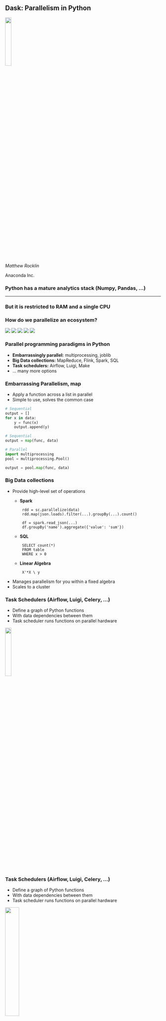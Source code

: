 Dask: Parallelism in Python
---------------------------

<img src="images/dask_icon.svg" width=20%>

*Matthew Rocklin*

Anaconda Inc.


### Python has a mature analytics stack (Numpy, Pandas, ...)

<hr>

### But it is restricted to RAM and a single CPU

### How do we parallelize an ecosystem?


<img src="images/scipy-stack/1.png">


<img src="images/scipy-stack/2.png">


<img src="images/scipy-stack/3.png">


<img src="images/scipy-stack/4.png">


<img src="images/scipy-stack/5.png">



### Parallel programming paradigms in Python

-  **Embarrassingly parallel:** multiprocessing, joblib
-  **Big Data collections:** MapReduce, Flink, Spark, SQL
-  **Task schedulers:**  Airflow, Luigi, Make
-  ... many more options


### Embarrassing Parallelism, map

-  Apply a function across a list in parallel
-  Simple to use, solves the common case

```python
# Sequential
output = []
for x in data:
    y = func(x)
    output.append(y)

# Sequential
output = map(func, data)

# Parallel
import multiprocessing
pool = multiprocessing.Pool()

output = pool.map(func, data)
```


### Big Data collections

-  Provide high-level set of operations
    -  **Spark**

            rdd = sc.parallelize(data)
            rdd.map(json.loads).filter(...).groupBy(...).count()

            df = spark.read_json(...)
            df.groupBy('name').aggregate({'value': 'sum'})

    -  **SQL**

            SELECT count(*)
            FROM table
            WHERE x > 0

    -  **Linear Algebra**

            X'*X \ y
-  Manages parallelism for you within a fixed algebra
-  Scales to a cluster


### Task Schedulers (Airflow, Luigi, Celery, ...)

-  Define a graph of Python functions
-  With data dependencies between them
-  Task scheduler runs functions on parallel hardware

<img src="images/small-simple.svg" width="20%">


### Task Schedulers (Airflow, Luigi, Celery, ...)

-  Define a graph of Python functions
-  With data dependencies between them
-  Task scheduler runs functions on parallel hardware

<img src="images/svd.svg" width="30%">



### When asked to *parallelize the PyData stack*

### How do we feel about our options?

<img src="images/scipy-stack/5.png" width="70%">


-  **Multiprocessing**
    -   *Pro*: Easy to install / Lightweight dependency

        *Pro*: Familiar to Python users
    -   *Con*: Doesn't scale

        *Con*: Not able to handle dependencies

        *Con*: Not efficient for numeric data


-  **Big Data Frameworks (Spark)**
    -   *Pro*: Larger set of operations (map, groupby, join, ...)

        *Pro*: Scales nicely on clusters

        *Pro*: Mature and well trusted by enterprise
    -   *Con*: Heavyweight

        *Con*: JVM focused (debugging, performance costs, ...)

        *Con*: Not able to handle complex computations


### This is what I mean by complex

<img src="images/array-xdotxT-mean-std.svg" width="50%">

```python
(x.dot(x.T + 1) - x.mean()).std()
```

### Spark does the following well

<table width="100%">
<tr>
  <td>
    <img src="images/embarrassing.svg" width="80%">
  </td>
  <td>
    <img src="images/shuffle.svg" width="80%">
  </td>
  <td>
    <img src="images/reduction.svg" width="80%">
  </td>
</tr>
</table>


-  **Task Schedulers (Airflow/Celery/Luigi)**:
    -  *Pros*
        -  Handle arbitrarily complex task graphs
        -  Python Native
    -  *Cons*
        -  No inter-worker storage or data interchange
        -  Long latencies (relatively)
        -  Not designed for computational loads
        -  Not designed for user interaction


### We want:

-  Scalability of Spark/Flink/Databases
-  Flexibility of Airflow/Celery for complex dependencies
-  Familiarity and lightweight nature of multiprocessing



<img src="images/dask_horizontal_white.svg" width=50%>

-  Designed to parallelize the Python ecosystem
    -  Flexible task scheduler
    -  Familiar APIs for Python users
    -  Co-developed with Pandas/SKLearn/Jupyter teams
-  Scales
    -  From multicore laptops to 1000-node clusters
    -  Resilient, responsive, and real-time


<img src="images/dask_horizontal_white.svg" width=50%>

-  Kind of like Airflow/Celery
-  But designed for efficient computation
-  With nice APIs (like Pandas) on top

.

.

.


### Task Graphs

<img src="images/small-simple.svg" width="20%">

```python
x = f(1)
y = f(2)
z = g(x, y)
_ = h(x)
```


### Task Graphs: SVD

<img src="images/svd.svg" width="30%">

```python
u, s, v = svd(x)
```


### Task Graphs: Pipelined Grid Search

<img src="images/grid_search_schedule-0.png" width="100%">

```python
pipe = Pipeline(steps=[('pca', PCA()),
                       ...,
                       ('logistic', LogisticRegression)])
grid = GridSearchCV(pipe, parameter_grid)
```


### Task Graphs: Pipelined Grid Search

<img src="images/grid_search_schedule.gif" width="100%">

```python
pipe = Pipeline(steps=[('pca', PCA()),
                       ...,
                       ('logistic', LogisticRegression)])
grid = GridSearchCV(pipe, parameter_grid)
```


### Example with Dask.delayed



### We build high-level libraries with Dask

-   Dask + NumPy = dask.array
-   Dask + list = dask.bag
-   Dask + Pandas = dask.dataframe
-   Dask + concurrent.futures = Dask futures
-   ... (you can build your own)

<img src="images/collections-schedulers-inverse.png">


### Dask.array

<img src="images/dask-array.svg" width="60%">

    import numpy as np
    x = np.random.random(...)
    u, s, v = np.linalg.svd(x.dot(x.T))

    import dask.array as da
    x = da.random.random(..., chunks=(1000, 1000))
    u, s, v = da.linalg.svd(x.dot(x.T))


### Dask.DataFrame

<img src="images/dask-dataframe-inverted.svg" width="25%">

    import pandas as pd
    df = pd.read_csv('myfile.csv', parse_dates=['timestamp'])
    df.groupby(df.timestamp.dt.hour).value.mean()

    import dask.dataframe as dd
    df = dd.read_csv('hdfs://myfiles.*.csv', parse_dates=['timestamp'])
    df.groupby(df.timestamp.dt.hour).value.mean()


### 1D-Array

<img src="images/array-1d.svg">

    >>> x = np.ones((15,))
    >>> x
    array([ 1., 1., 1., 1., 1., 1., 1., 1., 1., 1., 1., 1., 1., 1., 1.])

    >>> x = da.ones((15,), chunks=(5,))
    dask.array<ones, shape=(15,), dtype=float64, chunksize=(5,)>


### 1D-Array

<img src="images/array-1d-sum.svg" width="30%">

    x = da.ones((15,), chunks=(5,))
    x.sum()


### ND-Array - Sum

<img src="images/array-sum.svg">

    x = da.ones((15, 15), chunks=(5, 5))
    x.sum(axis=0)


### ND-Array - Transpose

<img src="images/array-xxT.svg">

    x = da.ones((15, 15), chunks=(5, 5))
    x + x.T


### ND-Array - Matrix Multiply

<img src="images/array-xdotxT.svg">

    x = da.ones((15, 15), chunks=(5, 5))
    x.dot(x.T + 1)


### ND-Array - Compound Operations

<img src="images/array-xdotxT-mean.svg">

    x = da.ones((15, 15), chunks=(5, 5))
    x.dot(x.T + 1) - x.mean()


### ND-Array - Compound Operations

<img src="images/array-xdotxT-mean-std.svg">

    import dask.array as da
    x = da.ones((15, 15), chunks=(5, 5))
    y = (x.dot(x.T + 1) - x.mean()).std()


### Dask collections build task graphs

<img src="images/grid_search_schedule-0.png" width="100%">


### Dask schedulers execute task graphs

<img src="images/grid_search_schedule.gif" width="100%">


### Example with dask.dataframes



### Python for distributed computing

*  **Strengths**

    -   Strong single-core analytics stack

        NumPy, SciPy, Pandas, Scikit-*
    -   Strong networking/concurrency stack

        Twisted, Tornado, Asyncio, gevent, async-await, ...
    -   Intuitive, easy to use, and broadly adopted
*   **Weaknesses**
    -   Deployment, compilation, dependencies (no Java JARs)

        Solvable with Docker, Conda, ...
    -   Global Interpreter Lock

        Solvable with C/C++/Cython, NumPy, Pandas, Numba, ...
    -   Lack of tight integration with existing Big Data systems



### Ongoing Projects with Dask

### .


### Ongoing Projects with Dask

### *Everything that follows is API-unstable *



### Dask Interfaces

-  **Mature, dependable**
    -  Dask.array: Numpy arrays
    -  Dask.bag: Lists (commonly used for JSON)
    -  Dask.dataframe: Pandas Dataframes
    -  Dask.delayed: Manual graph construction
    -  Concurrent.futures: Futures
-  **New work** (unstable API)
    -  Dask-GeoPandas: geospatial analytics
    -  Dask-ML: Machine learning
        - ...
    -  Streamz: real-time continuous processing


### GeoPandas

[geopandas.org](http://geopandas.org/)


### GeoPandas

Pandas and GeoSpatial data (points, lines, polygons)

```python
geopandas.read_file('nyc-taxi-zones.shp')
         .to_crs({'init' :'epsg:4326'})
         .plot(column='borough', categorical=True)
```

<img src="images/nyc-taxi-zones.svg" width="60%">


### GeoPandas

Pandas and GeoSpatial data (points, lines, polygons)

```python
df = geopandas.sjoin(taxi_rides, zones, op='within')
```

<img src="images/nyc-taxi-geo-counts.png" width="50%">


### GeoPandas

-  Shapely wraps OSGeo C++ library in Python
-  GeoPandas wraps Shapely objects
-  Currently quite slow

<img src="images/geopandas-shapely-1.svg.png" width="55%">
<img src="images/timings_sjoin.png" width="35%">

*Images from Joris Van den Bossche's EuroPython talk*


### GeoPandas + Cython

-  GeoPandas now wraps OSGeo C++ directly
-  .
-  Rewritten in Cython

<img src="images/geopandas-shapely-2.svg.png" width="55%">
<img src="images/timings_sjoin_all.png" width="33%">

*Images from Joris Van den Bossche's EuroPython talk*


### GeoPandas + Cython + Dask

-  Partition data into geospatial regions
-  Gives an extra 2-3x on a laptop
-  Provides intelligent spatially-aware algorithms
-  Enables scaling across a cluster

<img src="images/dask-array.svg" width="30%">
<img src="images/dask-dataframe-inverted.svg" width="15%">
<img src="images/nyc-boroughs.svg" width="30%">


### GeoPandas Status

<div class="columns">

<div class="column">
<ul><li>Cython (current focus)
<ul>
  <li> Available now in geopandas-cython branch </li>
  <li> Requires Pandas 0.21.0</li>
  <li> Needs users to identify issues </li>
</ul></li>
<li>Dask (waiting until Cython is finished)
<ul>
  <li> Hard algorithms implemented (spatial join)</li>
  <li> Easy algorithms still missing</li>
  <li> Need to improve distributed serialization, data ingesion, ...</li>
</ul></li>
</ul>
</div>

<div class="column">
<img src="images/nyc-taxi-geo-counts.png" width="80%">
</div>
</div>



### Machine Learning

[dask-ml.readthedocs.io](http://dask-ml.readthedocs.io/)


### Machine Learning: We have a few options ...

1.  Accelerate Scikit-Learn directly

    ```python
    pipe = Pipeline(steps=[('pca', PCA()),
                           ('logistic', LogisticRegression)])
    grid = GridSearchCV(pipe, parameter_grid)
    ```

2.  Build well-known algorithms with Dask.array

    ```python
    eXbeta = da.exp(X.dot(beta))
    gradient = X.T.dot(eXbeta / (eXbeta + 1) - y)
    ...
    ```

3.  Support and deploy other distributed systems

    <img src="images/dask-xgboost-pre.svg" width="40%">

4.  Build custom algorithms with concurrent.futures, dask.delayed, ...


### Machine Learning: We have a few options ...

1.  Accelerate Scikit-Learn directly

    ```python
    pipe = Pipeline(steps=[('pca', PCA()),
                           ('logistic', LogisticRegression)])
    grid = GridSearchCV(pipe, parameter_grid)
    ```

2.  Build well-known algorithms with Dask.array

    ```python
    eXbeta = da.exp(X.dot(beta))
    gradient = X.T.dot(eXbeta / (eXbeta + 1) - y)
    ...
    ```

3.  Support and deploy other distributed systems side-by-side

    <img src="images/dask-xgboost-post.svg" width="40%">

4.  Build custom algorithms with concurrent.futures, dask.delayed, ...


### Accelerate Scikit-Learn directly with Joblib

-  Scikit-Learn uses [Joblib](https://pythonhosted.org/joblib/) for parallelism
-  Joblib now supports swapping backends
-  Can replace the normal thread pool with Dask

-  Thread Pool <-- Joblib <-- Scikit Learn

```python
from sklearn.model_selection import GridSearchCV
.
.

est = GridSearchCV(...)  # this could be any joblib-parallelized estimator

est.fit(X, y)  # uses a thread pool
```


### Accelerate Scikit-Learn directly with Joblib

-  Scikit-Learn uses [Joblib](https://pythonhosted.org/joblib/) for parallelism
-  Joblib now supports swapping backends
-  Can replace the normal thread pool with Dask

-  Dask Cluster <-- Joblib <-- Scikit Learn

```python
from sklearn.model_selection import GridSearchCV
from sklearn.externals.joblib import parallel_backend
import dask_ml.joblib

est = GridSearchCV(...)  # this could be any joblib-parallelized estimator
with parallel_backend('dask.distributed', scheduler_host='...'):
    est.fit(X, y)  # uses Dask
```


### Accelerate Scikit-Learn directly with Joblib

-  Good:
    -  model selection (grid search)
    -  embarrassingly parallel computations (random forests)
-  Bad:
    -  Training large data
    -  Still some backends baked into Scikit-Learn
-  Status:
    - Works well today
    - Will extend to new algorithms as Joblib evolves


### Use Dask Array to Build Optimization Algorithms

Implement optimization algorithms with NumPy syntax

<div class="columns">
  <div class="column">
    <pre>
Xbeta = X.dot(beta_hat)
func = ((y - Xbeta)\*\*2).sum()
gradient = 2 \* X.T.dot(Xbeta - y)

beta_hat = beta_hat - step_size \* gradient
new_func = ((y - X.dot(beta_hat)) \*\* 2).sum()
    </pre>

    <p> Dask.array provides scalable algorithms </p>
    <p> Easy for mathematical programmers </p>
  </div>

  <div class="column">
    <img src="images/grad-step-white-on-transparent.svg" width="100%">
  </div>
</div>


### Use Dask Array to Build Optimization Algorithms

```python
>>> from dask_ml.estimators import LogisticRegression
>>> from dask_ml.datasets import make_classification
>>> X, y = make_classification()
>>> lr = LogisticRegression()
>>> lr.fit(X, y)
>>> lr
LogisticRegression(abstol=0.0001, fit_intercept=True, lamduh=1.0,
                   max_iter=100, over_relax=1, regularizer='l2', reltol=0.01,
                                      rho=1, solver='admm', tol=0.0001)
```

-  Combine the following:
    -  Optimization algorithms with Dask.array
    -  Regularizers (L1, L2, ElasticNet, ...)
    -  Generalized Linear Model families
-  Get:
    -  Linear Regression
    -  Logistic Regression
    -  Poisson Regression
    -  ...


### Use Dask Array to Build Optimization Algorithms

-  Good:
    -  Train large datasets
    -  Extensible to new regularization methods, link functions
    -  Supports SKLearn API
-  Bad:
    -  Not as efficient as SKLearn on single machines
-  Status:
    -  Good to go
    -  Needs benchmarking on real problems

<hr>

*Work by Chris White and Tom Augspurger*


### Deploy Other Services with Dask

<div class="columns">
  <div class="column">
  <ul>
    <li>Other distributed machine learning systems exist</li>
    <li>Dask can deploy these and serve data</li>
  <ul>
  <pre>
import dask.dataframe as dd
df = dd.read_parquet('s3://...')

# Split into training and testing data
train, test = df.random_split([0.8, 0.2])

# Separate labels from data
train_labels = train.x > 0
test_labels = test.x > 0

del train['x']  # remove informative column from data
del test['x']  # remove informative column from data

.
.

.
.

.
  </pre>
  </div>

  <div class="column">
    <img src="images/network-inverse.svg" width="100%">
  </div>
</div>


### Deploy Other Services with Dask

<div class="columns">
  <div class="column">
  <ul>
    <li>Other distributed machine learning systems exist</li>
    <li>Dask can deploy these and serve data</li>
  <ul>
  <pre>
import dask.dataframe as dd
df = dd.read_parquet('s3://...')

# Split into training and testing data
train, test = df.random_split([0.8, 0.2])

# Separate labels from data
train_labels = train.x > 0
test_labels = test.x > 0

del train['x']  # remove informative column from data
del test['x']  # remove informative column from data

.
.

.
.

.
  </pre>
  </div>

  <div class="column">
    <img src="images/network-inverse-xgboost.svg" width="100%">
  </div>
</div>


### Deploy Other Services with Dask

<div class="columns">
  <div class="column">
  <ul>
    <li>Other distributed machine learning systems exist</li>
    <li>Dask can deploy these and serve data</li>
  <ul>
  <pre>
import dask.dataframe as dd
df = dd.read_parquet('s3://...')

# Split into training and testing data
train, test = df.random_split([0.8, 0.2])

# Separate labels from data
train_labels = train.x > 0
test_labels = test.x > 0

del train['x']  # remove informative column from data
del test['x']  # remove informative column from data

.
.

.
.

.
  </pre>
  </div>
  <div class="column">
    <img src="images/network-inverse-xgboost-connections.svg" width="100%">
  </div>
</div>


### Deploy Other Services with Dask

<div class="columns">
  <div class="column">
  <ul>
    <li>Other distributed machine learning systems exist</li>
    <li>Dask can deploy these and serve data</li>
  <ul>
  <pre>
import dask.dataframe as dd
df = dd.read_parquet('s3://...')

# Split into training and testing data
train, test = df.random_split([0.8, 0.2])

# Separate labels from data
train_labels = train.x > 0
test_labels = test.x > 0

del train['x']  # remove informative column from data
del test['x']  # remove informative column from data

# from xgboost import XGBRegressor  # change import
from dask_ml.xgboost import XGBRegressor

est = XGBRegressor(...)
est.fit(train, train_labels)

prediction = est.predict(test)
  </pre>
  </div>
  <div class="column">
    <img src="images/network-inverse-xgboost-connections.svg" width="100%">
  </div>
</div>


### Deploy Other Services with Dask

-  Good
    -  Works with XGBoost
    -  Works with TensorFlow
    -  Handles administrative setup
    -  Delivers distributed data
    -  Doesn't reinvent anything unnecessarily
-  Bad
    -  You still need to understand XGBoost
    -  You still need to understand TensorFlow
    -  Requires that the service plays nicely with Python
-  Status
    -  Very small projects
    -  Not heavily used, so expect some friction


### Machine Learning Overview

-  Dask enable parallel machine learning
    -  Uses existing technologies like SKLearn, XGBoost
    -  Implements new algorithms when necessary
-  Highly collaborative
-  Maintain familiar Scikit-Learn APIs

<hr>

-  See blogposts by [Tom Augspurger](https://tomaugspurger.github.io/)
    -  [Overview](https://tomaugspurger.github.io/scalable-ml-01.html)
    -  [Incremental Learning](https://tomaugspurger.github.io/scalable-ml-02.html)
    -  ...
-  And [Jim Crist](http://jcrist.github.io/)
    -  [Grid Search](http://jcrist.github.io/introducing-dask-searchcv.html)
-  And [Chris White](https://github.com/moody-marlin/)
    -  [Convex Optimization](https://matthewrocklin.com/blog/work/2017/03/22/dask-glm-1)
    -  [Asynchronous Algorithms](http://matthewrocklin.com/blog/work/2017/04/19/dask-glm-2)



### Real-time systems

[streamz.readthedocs.org](http://streamz.readthedocs.io/en/latest/)


### Real-time systems

### (disclaimer, this is *very* new)

Sometimes we have continuous datasets.  How do we handle them?

-  **Python:** Iterators / generators
-  **JVM tools:** Streaming systems like Flink, Akka, Spark Streaming
-  **Reactive** systems like ReactiveX / RxPy
-  **Custom:** Threads, queues, maybe Rabbit/ZeroMQ/Redis

<img src="images/streamz/simple.svg">


### Real-time systems

### (disclaimer, this is *very* new)

Sometimes we have continuous datasets.  How do we handle them?

-  **Python:** Iterators / generators
-  **JVM tools:** Streaming systems like Flink, Akka, Spark Streaming
-  **Reactive** systems like ReactiveX / RxPy
-  **Custom:** Threads, queues, maybe Rabbit/ZeroMQ/Redis

<img src="images/streamz/inc-dec-print.svg">


### Real-time systems

### (disclaimer, this is *very* new)

Sometimes we have continuous datasets.  How do we handle them?

-  **Python:** Iterators / generators
-  **JVM tools:** Streaming systems like Flink, Akka, Spark Streaming
-  **Reactive** systems like ReactiveX / RxPy
-  **Custom:** Threads, queues, maybe Rabbit/ZeroMQ/Redis

<img src="images/streamz/inc-dec-add-print.svg">


### Real-time systems

### (disclaimer, this is *very* new)

Sometimes we have continuous datasets.  How do we handle them?

-  **Python:** Iterators / generators
-  **JVM tools:** Streaming systems like Flink, Akka, Spark Streaming
-  **Reactive** systems like ReactiveX / RxPy
-  **Custom:** Threads, queues, maybe Rabbit/ZeroMQ/Redis

<img src="images/streamz/complex.svg">


<img src="images/billiger.png" width="80%">


### Micro-project: Streamz

-  Streamz.core
    -  Implements standard pipeline primitives
    -  Handles branching, joining, ...
    -  Handles processing time management (with Tornado)
    -  Handles back pressure
    -  ~1000 Lines of code
-  Streamz.dataframes: Pandas-like API
-  Streamz.dask: Parallel implementation with Dask


### Example with streaming dataframes

<img src="images/streaming-dataframes-plot.gif" width="60%">


### Real-time systems

-  Good
    -  Small hackable codebase
    -  Scales down well
    -  Works with other async technologies
    -  Can scale with Dask
-  Bad
    -  Very young
    -  Many missing features / algorithms / guarantees
-  Status
    -  Please come develop
    -  Please don't use in production



### Summary

-  Talked about parallel programming paradigms
-  Introduced Dask
    -  Computational task scheduler
    -  With NumPy/Pandas/... APIs on top
-  Saw current efforts
    -  Gives some ideas on how you can use Dask
    -  Invitation to collaborate


### Thank you for your time

<img src="images/grid_search_schedule.gif" width="80%">

-  `conda install dask -c conda-forge`
-  `pip install dask[complete]`
-  [dask.pydata.org](https://dask.pydata.org) -- [distributed.readthedocs.org](https://distributed.readthedocs.org)

<img src="images/moore.png" width="20%">
<img src="images/Anaconda_Logo.png" width="20%">
<img src="images/NSF.png" width="10%">
<img src="images/DARPA_Logo.jpg" width="20%">





### Multiprocessing

```python
pool = multiprocessing.Pool()
output = pool.map(func, data)  # Parallel
```

### Concurrent.futures (simple)

```python
from concurrent.futures import ThreadPoolExecutor

executor = ThreadPoolExecutor()
output = executor.map(func, data)  # Parallel
```


### Concurrent.futures (complex)

    .
    .
    .
    results = []
    for x in L1:
        for y in L2:
            if x < y:
                z = f(x, y)
            else:
                z = g(x, y)
            results.append(z)

    .

-  Futures provide complete flexibility in parallel execution
-  Common API implemented across many implementations

.

.


### Concurrent.futures (complex)

    from concurrent.futures import ThreadPoolExecutor
    executor = ThreadPoolExecutor(8)
    .
    futures = []
    for x in L1:
        for y in L2:
            if x < y:
                future = executor.submit(f, x, y)
            else:
                future = executor.submit(g, x, y)
            futures.append(z)

    results = [future.result() for future in futures]

-  Futures provide complete flexibility in parallel execution
-  Common API implemented across many implementations

.

.


### Concurrent.futures (complex)

    from concurrent.futures import ProcessPoolExecutor
    executor = ProcessPoolExecutor(8)
    .
    futures = []
    for x in L1:
        for y in L2:
            if x < y:
                future = executor.submit(f, x, y)
            else:
                future = executor.submit(g, x, y)
            futures.append(z)

    results = [future.result() for future in futures]

-  Futures provide complete flexibility in parallel execution
-  Common API implemented across many implementations

.

.


### Concurrent.futures (complex)

    from concurrent.futures import ProcessPoolExecutor
    executor = ProcessPoolExecutor(8)
    .
    futures = []
    for x in L1:
        for y in L2:
            if x < y:
                future = executor.submit(f, x, y)
            else:
                future = executor.submit(g, x, y)
            futures.append(z)

    results = [future.result() for future in futures]

-   Pros
    -  Flexible for complex situations
    -  Lightweight (in standard library)
    -  Mulitple implementations (threads, processes, ...)
-   Cons
    -  Does not scale


